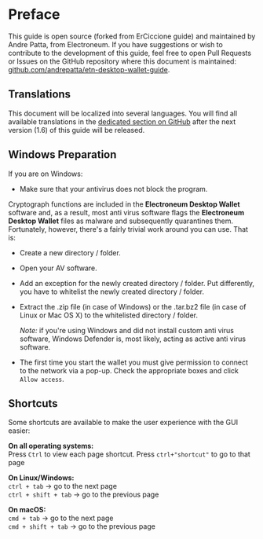 # Preface
This guide is open source (forked from ErCiccione guide) and maintained by Andre Patta, from Electroneum. If you have suggestions or wish to contribute to the development of this guide, feel free to open Pull Requests or Issues on the
GitHub repository where this document is maintained: [github.com/andrepatta/etn-desktop-wallet-guide](https://github.com/andrepatta/etn-desktop-wallet-guide).
&nbsp;

## Translations
This document will be localized into several languages. You will find all available translations in the [dedicated section on GitHub](https://github.com/andrepatta/etn-desktop-wallet-guide/tree/master/translations) after the next version (1.6) of this guide will be released.

## Windows Preparation
If you are on Windows:

+ Make sure that your antivirus does not block the program.

Cryptograph functions are included in the **Electroneum Desktop Wallet** software and, as a result, most anti virus software flags the **Electroneum Desktop Wallet** files as malware and subsequently quarantines them. Fortunately, however, there's a fairly trivial work around you can use. That is:

+ Create a new directory / folder.
+ Open your AV software.
+ Add an exception for the newly created directory / folder. Put differently, you have to whitelist the newly created directory / folder.
+ Extract the .zip file (in case of Windows) or the .tar.bz2 file (in case of Linux or Mac OS X) to the whitelisted directory / folder.
  
  *Note:* if you're using Windows and did not install custom anti virus software, Windows Defender is, most likely, acting as active anti virus software.

+ The first time you start the wallet you must give permission to connect to the network via a pop-up. Check the appropriate boxes and click `Allow access`.

## Shortcuts
Some shortcuts are available to make the user experience with the GUI easier:
&nbsp;

**On all operating systems:**  
Press `Ctrl` to view each page shortcut. Press `ctrl+"shortcut"` to go to that page
&nbsp;

**On Linux/Windows:**  
`ctrl + tab` -> go to the next page  
`ctrl + shift + tab` -> go to the previous page
&nbsp;

**On macOS:**  
`cmd + tab` -> go to the next page  
`cmd + shift + tab` -> go to the previous page
